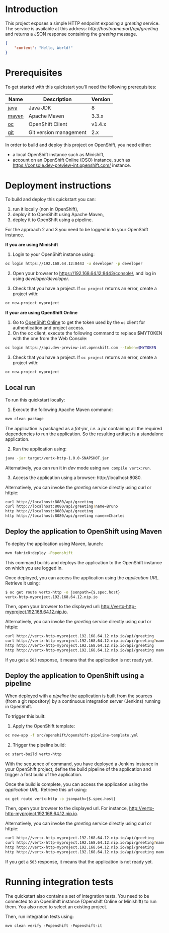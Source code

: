 # Introduction

This project exposes a simple HTTP endpoint exposing a _greeting_ service. The service is available at this address: 
_http://hostname:port/api/greeting_ and returns a JSON response containing the _greeting_ message.

```json
{
    "content": "Hello, World!"
}
```

# Prerequisites



To get started with this quickstart you'll need the following prerequisites:

Name | Description | Version
--- | --- | ---
[java][1] | Java JDK | 8
[maven][2] | Apache Maven | 3.3.x 
[oc][3] | OpenShift Client | v1.4.x
[git][4] | Git version management | 2.x 

[1]: http://www.oracle.com/technetwork/java/javase/downloads/
[2]: https://maven.apache.org/download.cgi?Preferred=ftp://mirror.reverse.net/pub/apache/
[3]: https://docs.openshift.com/enterprise/3.2/cli_reference/get_started_cli.html
[4]: https://git-scm.com/book/en/v2/Getting-Started-Installing-Git

In order to build and deploy this project on OpenShift, you need either:

* a local OpenShift instance such as Minishift,
* account on an OpenShift Online (OSO) instance, such as https://console.dev-preview-int.openshift.com/ instance.

# Deployment instructions

To build and deploy this quickstart you can:

1. run it locally (non in OpenShift),
2. deploy it to OpenShift using Apache Maven,
3. deploy it to OpenShift using a pipeline.
 
For the approach 2 and 3 you need to be logged in to your OpenShift instance.
 
**If you are using Minishift**

1. Login to your OpenShift instance using:

```bash
oc login https://192.168.64.12:8443 -u developer -p developer
```

2. Open your browser to https://192.168.64.12:8443/console/, and log in using _developer/developer_.

3. Check that you have a project. If `oc project` returns an error, create a project with:

```bash
oc new-project myproject
```

**If your are using OpenShift Online**
  
1. Go to [OpenShift Online](https://console.dev-preview-int.openshift.com/console/command-line) to get the token used 
by the `oc` client for authentication and project access.
2. On the oc client, execute the following command to replace $MYTOKEN with the one from the Web Console:
     
```bash
oc login https://api.dev-preview-int.openshift.com --token=$MYTOKEN
```

3. Check that you have a project. If `oc project` returns an error, create a project with:
   
```bash
oc new-project myproject
```

## Local run

To run this quickstart locally:

1. Execute the following Apache Maven command:

```bash
mvn clean package
```

The application is packaged as a _fat-jar_, _i.e._ a _jar_ containing all the required dependencies to run the 
application. So the resulting artifact is a standalone application.

2. Run the application using:
 
```bash
java -jar target/vertx-http-1.0.0-SNAPSHOT.jar
```
 
Alternatively, you can run it in _dev_ mode using `mvn compile vertx:run`.
 
3. Access the application using a browser: http://localhost:8080.
 
Alternatively, you can invoke the _greeting_ service directly using curl or httpie:
    
```bash
curl http://localhost:8080/api/greeting
curl http://localhost:8080/api/greeting?name=Bruno
http http://localhost:8080/api/greeting
http http://localhost:8080/api/greeting name==Charles
```

## Deploy the application to OpenShift using Maven

To deploy the application using Maven, launch:

```bash
mvn fabric8:deploy -Popenshift
```

This command builds and deploys the application to the OpenShift instance on which you are logged in.

Once deployed, you can access the application using the _application URL_. Retrieve it using:

```bash
$ oc get route vertx-http -o jsonpath={$.spec.host}
vertx-http-myproject.192.168.64.12.nip.io                                                                                                                              
```

Then, open your browser to the displayed url: http://vertx-http-myproject.192.168.64.12.nip.io.                                                                         

Alternatively, you can invoke the _greeting_ service directly using curl or httpie:
    
```bash
curl http://vertx-http-myproject.192.168.64.12.nip.io/api/greeting
curl http://vertx-http-myproject.192.168.64.12.nip.io/api/greeting?name=Bruno
http http://vertx-http-myproject.192.168.64.12.nip.io/api/greeting
http http://vertx-http-myproject.192.168.64.12.nip.io/api/greeting name==Charles
```

If you get a `503` response, it means that the application is not ready yet.

## Deploy the application to OpenShift using a pipeline

When deployed with a _pipeline_ the application is built from the sources (from a git repository) by a continuous 
integration server (Jenkins) running in OpenShift.

To trigger this built:

1. Apply the OpenShift template:

```bash
oc new-app -f src/openshift/openshift-pipeline-template.yml
```

2. Trigger the pipeline build:

```bash
oc start-build vertx-http
```

With the sequence of command, you have deployed a Jenkins instance in your OpenShift project, define the build 
pipeline of the application and trigger a first build of the application.

Once the build is complete, you can access the application using the _application URL_. Retrieve this url using:

```bash
oc get route vertx-http -o jsonpath={$.spec.host}
```

Then, open your browser to the displayed url. For instance, http://vertx-http-myproject.192.168.64.12.nip.io.           
                                                              
Alternatively, you can invoke the _greeting_ service directly using curl or httpie:
    
```bash
curl http://vertx-http-myproject.192.168.64.12.nip.io/api/greeting
curl http://vertx-http-myproject.192.168.64.12.nip.io/api/greeting?name=Bruno
http http://vertx-http-myproject.192.168.64.12.nip.io/api/greeting
http http://vertx-http-myproject.192.168.64.12.nip.io/api/greeting name==Charles
```

If you get a `503` response, it means that the application is not ready yet.


# Running integration tests

The quickstart also contains a set of integration tests. You need to be connected to an OpenShift instance (Openshift 
Online or Minishift) to run them. You also need to select an existing project.

Then, run integration tests using:

```
mvn clean verify -Popenshift -Popenshift-it
```
